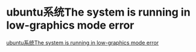 # ubuntu系统The system is running in low-graphics mode error
[ubuntu系统The system is running in low-graphics mode error](https://aiwithcloud.com/2022/04/10/ubuntu%e7%b3%bb%e7%bb%9fthe-system-is-running-in-low-graphics-mode-error/)